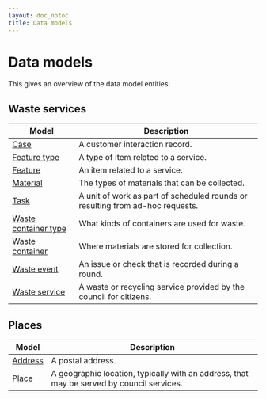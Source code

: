 ```yaml
---
layout: doc_notoc
title: Data models
---
```


# Data models

This gives an overview of the data model entities:

## Waste services

Model | Description
------|------------
[Case](case.html) | A customer interaction record.
[Feature type](feature-type.html) | A type of item related to a service.
[Feature](feature.html) | An item related to a service.
[Material](material.html) | The types of materials that can be collected.
[Task](task.html) | A unit of work as part of scheduled rounds or resulting from ad-hoc requests.
[Waste container type](waste-container-type.html) | What kinds of containers are used for waste.
[Waste container](waste-container.html) | Where materials are stored for collection.
[Waste event](waste-event.html) | An issue or check that is recorded during a round.
[Waste service](waste-service.html) | A waste or recycling service provided by the council for citizens.


## Places

Model | Description
------|------------
[Address](address.html) | A postal address.
[Place](place.html) | A geographic location, typically with an address, that may be served by council services.

<!---

[Round plan](round-plan.html) | A vehicle emptying containers from a set of properties on a repeating schedule.
[Round](round.html) | An instance of a round plan that has been executed on a particular date.

![Entity Relationships]({{ site.baseurl }}/images/waste_services_erd.png)
-->